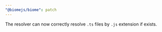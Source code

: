 ```yaml
---
"@biomejs/biome": patch
---
```


The resolver can now correctly resolve `.ts` files by `.js` extension if exists.
